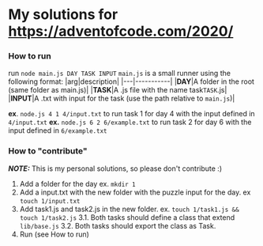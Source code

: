 # My solutions for https://adventofcode.com/2020/

### How to run
run `node main.js DAY TASK INPUT`
`main.js` is a small runner using the following format:
|arg|description|
|---|-----------|
|**DAY**|A folder in the root (same folder as main.js)|
|**TASK**|A .js file with the name task`TASK`.js|
|**INPUT**|A .txt with input for the task (use the path relative to `main.js`)|

**ex**. `node.js 4 1 4/input.txt` to run task 1 for day 4 with the input defined in `4/input.txt`
**ex.** `node.js 6 2 6/example.txt` to run task 2 for day 6 with the input defined in `6/example.txt`


### How to "contribute"
***NOTE:*** This is my personal solutions, so please don't contribute :)

1. Add a folder for the day ex.  `mkdir 1`
2. Add a input.txt with the new folder with the puzzle input for the day. ex `touch 1/input.txt`
3. Add task1.js and task2.js in the new folder. ex. `touch 1/task1.js && touch 1/task2.js`
  3.1. Both tasks should define a class that extend `lib/base.js`
  3.2. Both tasks should export the class as Task.
4. Run (see How to run)
